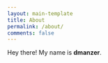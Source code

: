 ```yaml
---
layout: main-template
title: About
permalink: /about/
comments: false
---
```


Hey there! My name is **dmanzer**.
